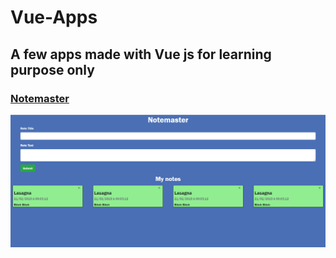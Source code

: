 # Vue-Apps
## A few apps made with Vue js for learning purpose only

### [Notemaster](https://github.com/Rafik-Belkadi/Vue-Apps/tree/master/Applications/NoteMaster)
![alt text](https://github.com/Rafik-Belkadi/Vue-Apps/blob/master/Applications/Screenshots/Notemaster.png)
